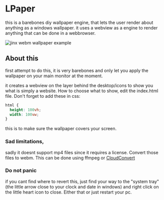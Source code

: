 # LPaper
this is a barebones diy wallpaper engine, that lets the user render about anything as a windows wallpaper.
it uses a webview as a engine to render anything that can be done in a webbrowser.

![jinx webm wallpaper example](example.gif)

## About this
first attempt to do this, it is very barebones and only let you apply the wallpaper on your main monitor at the moment.

it creates a webview on the layer behind the desktop/icons to show you what is simply a website. How to choose what to show, edit the index.html file.
Don't forget to add these in css:

```css
html {
  height: 100vh;
  width: 100vw;
}
```

this is to make sure the wallpaper covers your screen.

### Sad limitations,
sadly it doesnt support mp4 files since it requires a license. Convert those files to webm. This can be done using ffmpeg or [CloudConvert]([cloudconvert](https://cloudconvert.com/))

### Do not panic
if you cant find where to revert this, just find your way to the "system tray" (the little arrow close to your clock and date in windows) and right click on the little heart icon to close. Either that or just restart your pc.
